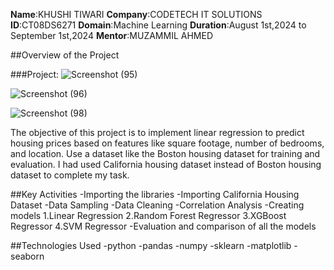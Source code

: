 **Name**:KHUSHI TIWARI
**Company**:CODETECH IT SOLUTIONS
**ID**:CT08DS6271
**Domain**:Machine Learning
**Duration**:August 1st,2024 to September 1st,2024
**Mentor**:MUZAMMIL AHMED


##Overview of the Project

###Project:
![Screenshot (95)](https://github.com/user-attachments/assets/fae366f2-bb32-4067-916a-cb04688424bb)

![Screenshot (96)](https://github.com/user-attachments/assets/1877e143-9f6c-49c6-b043-7b82354cac08)

![Screenshot (98)](https://github.com/user-attachments/assets/7e7fa850-8478-435a-b95e-877ec798bc34)

The objective of this project is to implement linear regression to predict housing prices based on features like square footage, number of bedrooms, and location. Use a dataset like the Boston housing dataset for training and evaluation.
I had used California housing dataset instead of Boston housing dataset to complete my task.

##Key Activities
-Importing the libraries 
-Importing California Housing Dataset
-Data Sampling
-Data Cleaning
-Correlation Analysis
-Creating models
1.Linear Regression
2.Random Forest Regressor
3.XGBoost Regressor
4.SVM Regressor
-Evaluation and comparison of all the models

##Technologies Used
-python
-pandas
-numpy
-sklearn
-matplotlib
-seaborn
